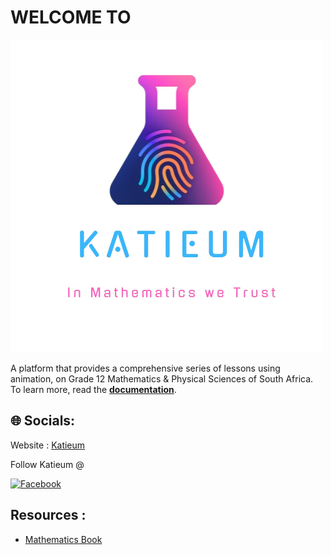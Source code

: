 # WELCOME TO
![](KATIEUM.png)

A platform that provides a comprehensive series of lessons using animation, on Grade 12 Mathematics & Physical Sciences of South Africa.
To learn more, read the [**documentation**](https://github.com/E4Katieum/Documentation).
## 🌐 Socials:
Website : [Katieum](https://Katieum.co.za)

Follow Katieum @

[![Facebook](https://img.shields.io/badge/Facebook-%231877F2.svg?logo=Facebook&logoColor=white)](https://facebook.com/https://web.facebook.com/E4Katieum)

## Resources :
- [Mathematics Book](https://katleho-nyoni.github.io/Mathematics/)


<!--
**E4Katieum/E4Katieum** is a ✨ _special_ ✨ repository because its `README.md` (this file) appears on your GitHub profile.

Here are some ideas to get you started:

- 🔭 I’m currently working on ...
- 🌱 I’m currently learning ...
- 👯 I’m looking to collaborate on ...
- 🤔 I’m looking for help with ...
- 💬 Ask me about ...
- 📫 How to reach me: ...
- 😄 Pronouns: ...
- ⚡ Fun fact: ...
-->
